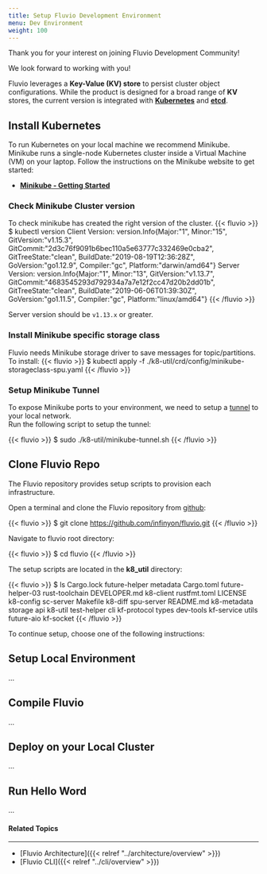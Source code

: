 ```yaml
---
title: Setup Fluvio Development Environment
menu: Dev Environment
weight: 100
---
```


Thank you for your interest on joining Fluvio Development Community! 

We look forward to working with you!

Fluvio leverages a **Key-Value (KV) store** to persist cluster object configurations. While the product is designed for a broad range of **KV** stores, the current version is integrated with **<a href="https://kubernetes.io" target="_blank">Kubernetes</a>** and **<a href="https://etcd.io" target="_blank">etcd</a>**.


## Install Kubernetes

To run Kubernetes on your local machine we recommend Minikube. Minikube runs a single-node Kubernetes cluster inside a Virtual Machine (VM) on your laptop. Follow the instructions on the Minikube website to get started:

* **<a href="https://minikube.sigs.k8s.io/docs/start" target="_blank">Minikube - Getting Started</a>**

### Check Minikube Cluster version

To check minikube has created the right version of the cluster. 
{{< fluvio >}}
$ kubectl version
Client Version: version.Info{Major:"1", Minor:"15", GitVersion:"v1.15.3", GitCommit:"2d3c76f9091b6bec110a5e63777c332469e0cba2", GitTreeState:"clean", BuildDate:"2019-08-19T12:36:28Z", GoVersion:"go1.12.9", Compiler:"gc", Platform:"darwin/amd64"}
Server Version: version.Info{Major:"1", Minor:"13", GitVersion:"v1.13.7", GitCommit:"4683545293d792934a7a7e12f2cc47d20b2dd01b", GitTreeState:"clean", BuildDate:"2019-06-06T01:39:30Z", GoVersion:"go1.11.5", Compiler:"gc", Platform:"linux/amd64"}
{{< /fluvio >}}

Server version should be ```v1.13.x``` or greater.

### Install Minikube specific storage class

Fluvio needs Minikube storage driver to save messages for topic/partitions.  To install:
{{< fluvio >}}
$ kubectl apply -f ./k8-util/crd/config/minikube-storageclass-spu.yaml
{{< /fluvio >}}


### Setup Minikube Tunnel

To expose Minikube ports to your environment, we need to setup a [tunnel](https://minikube.sigs.k8s.io/docs/tasks/loadbalancer/) to your local network.  
Run the following script to setup the tunnel:

{{< fluvio >}}
$ sudo ./k8-util/minikube-tunnel.sh
{{< /fluvio >}}


## Clone Fluvio Repo

The Fluvio repository provides setup scripts to provision each infrastructure.

Open a terminal and clone the Fluvio repository from [github](https://github.com/infinyon/fluvio):

{{< fluvio >}}
$ git clone https://github.com/infinyon/fluvio.git
{{< /fluvio >}}  

Navigate to fluvio root directory:

{{< fluvio >}}
$ cd fluvio
{{< /fluvio >}}

The setup scripts are located in the __k8_util__ directory:

{{< fluvio >}}
$ ls
Cargo.lock		future-helper		metadata
Cargo.toml		future-helper-03	rust-toolchain
DEVELOPER.md	k8-client		    rustfmt.toml
LICENSE			k8-config		    sc-server
Makefile		k8-diff			    spu-server
README.md		k8-metadata		    storage
api			    k8-util			    test-helper
cli			    kf-protocol		    types
dev-tools		kf-service		    utils
future-aio		kf-socket
{{< /fluvio >}}

To continue setup, choose one of the following instructions:

## Setup Local Environment

...


## Compile Fluvio

...

## Deploy on your Local Cluster

...

## Run Hello Word

...



#### Related Topics
-------------------
* [Fluvio Architecture]({{< relref "../architecture/overview" >}})
* [Fluvio CLI]({{< relref "../cli/overview" >}})


